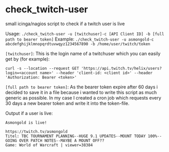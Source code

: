 # check_twitch-user
small icinga/nagios script to check if a twitch user is live

Usage: 
```./check_twitch-user -u [twitchuser]-c [API Client ID] -b [full path to bearer token]```
Example:
```./check_twitch-user -u asmongold-c abcdefghijklmnopqrdtuvwqyz1234567890 -b /home/user/twitch/token```

```[twitchuser]```:
This is the login name of a twitchuser which you can easily get by (for example): 
```
curl -s --location --request GET 'https://api.twitch.tv/helix/users?login=<account name>' --header 'client-id: <client id>' --header 'Authorization: Bearer <token>'
```

```[full path to bearer token]```:
As the bearer token expire after 60 days i decided to save it in a file because i wanted to write this script as much generic as possible. 
In my case I created a cron job which requests every 30 days a new bearer token and write it into the token-file. 

Output if a user is live: 
```
Asmongold is live!

https://twitch.tv/asmongold
Titel: TBC TOURNAMENT PLANNING--HUGE 9.1 UPDATES--MOUNT TODAY 100%--GOING OVER PATCH NOTES--MAYBE A MOUNT OFF??
Game: World of Warcraft | viewer=38384
```
